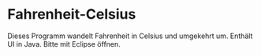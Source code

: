 # Fahrenheit-Celsius
Dieses Programm wandelt Fahrenheit in Celsius und umgekehrt um. Enthält UI in Java. Bitte mit Eclipse öffnen.
